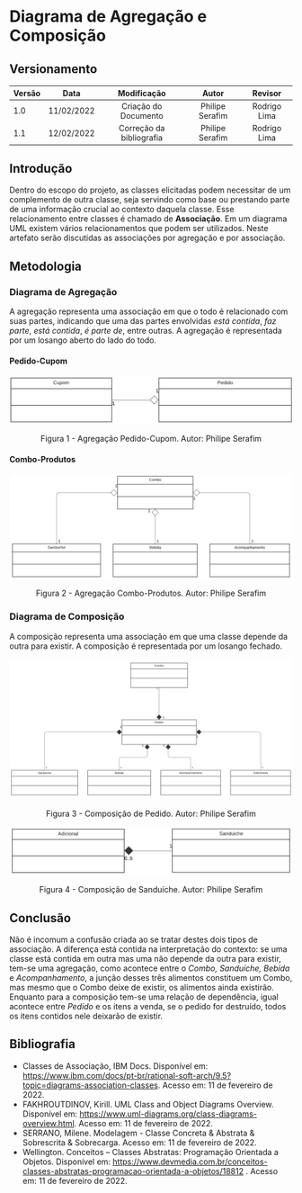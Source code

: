 # Diagrama de Agregação e Composição

## Versionamento

| Versão |    Data    |       Modificação        |      Autor      |   Revisor    |
| ------ | :--------: | :----------------------: | :-------------: | :----------: |
| 1.0    | 11/02/2022 |   Criação do Documento   | Philipe Serafim | Rodrigo Lima |
| 1.1    | 12/02/2022 | Correção da bibliografia | Philipe Serafim | Rodrigo Lima |

<!-- NÃO ESQUECER DE ADICIONAR AO "/_sidebar.md" -->  

## Introdução

Dentro do escopo do projeto, as classes elicitadas podem necessitar de um complemento de outra classe, seja servindo como base ou prestando parte de uma informação crucial ao contexto daquela classe. Esse relacionamento entre classes é chamado de **Associação**. Em um diagrama UML existem vários relacionamentos que podem ser utilizados. Neste artefato serão discutidas as associações por agregação e por associação.

## Metodologia

### Diagrama de Agregação

A agregação representa uma associação em que o todo é relacionado com suas partes, indicando que uma das partes envolvidas _está contida_, _faz parte_, _está contida_, _é parte de_, entre outras. A agregação é representada por um losango aberto do lado do todo.

#### Pedido-Cupom

![Agregação Pedido-Cupom](../../assets/images/agregacao-pedido-cupom.png)

<figcaption style="text-align: center">Figura 1 - Agregação Pedido-Cupom. Autor: Philipe Serafim</figcaption>

#### Combo-Produtos

![Agregação Pedido-Cupom](../../assets/images/agregacao-combo-produtos.png)

<figcaption style="text-align: center">Figura 2 - Agregação Combo-Produtos. Autor: Philipe Serafim</figcaption>

### Diagrama de Composição

A composição representa uma associação em que uma classe depende da outra para existir. A composição é representada por um losango fechado.

![Composição Pedido](../../assets/images/composicao-pedido.png)

<figcaption style="text-align: center">Figura 3 - Composição de Pedido. Autor: Philipe Serafim</figcaption>

![Composição Sanduíche](../../assets/images/composicao-sanduiche.png)

<figcaption style="text-align: center">Figura 4 - Composição de Sanduíche. Autor: Philipe Serafim</figcaption>

## Conclusão

Não é incomum a confusão criada ao se tratar destes dois tipos de associação. A diferença está contida na interpretação do contexto: se uma classe está contida em outra mas uma não depende da outra para existir, tem-se uma agregação, como acontece entre o _Combo, Sanduíche, Bebida_ e _Acompanhamento_, a junção desses três alimentos constituem um Combo, mas mesmo que o Combo deixe de existir, os alimentos ainda existirão.
Enquanto para a composição tem-se uma relação de dependência, igual acontece entre _Pedido_ e os itens a venda, se o pedido for destruído, todos os itens contidos nele deixarão de existir.

## Bibliografia

- Classes de Associação, IBM Docs. Disponível em: https://www.ibm.com/docs/pt-br/rational-soft-arch/9.5?topic=diagrams-association-classes. Acesso em: 11 de fevereiro de 2022.
- FAKHROUTDINOV, Kirill. UML Class and Object Diagrams Overview. Disponível em: https://www.uml-diagrams.org/class-diagrams-overview.html. Acesso em: 11 de fevereiro de 2022.
- SERRANO, Milene. Modelagem - Classe Concreta & Abstrata & Sobrescrita & Sobrecarga. Acesso em: 11 de fevereiro de 2022.
- Wellington. Conceitos – Classes Abstratas: Programação Orientada a Objetos. Disponível em: https://www.devmedia.com.br/conceitos-classes-abstratas-programacao-orientada-a-objetos/18812 . Acesso em: 11 de fevereiro de 2022.
